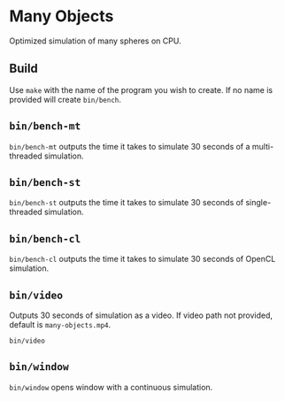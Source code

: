 # Many Objects 

Optimized simulation of many spheres on CPU.

## Build

Use `make` with the name of the program you wish to create.
If no name is provided will create `bin/bench`.

## `bin/bench-mt`

`bin/bench-mt` outputs the time it takes to simulate 30 
seconds of a multi-threaded simulation.

## `bin/bench-st`

`bin/bench-st` outputs the time it takes to simulate 30 
seconds of single-threaded simulation. 

## `bin/bench-cl`

`bin/bench-cl` outputs the time it takes to simulate 30 
seconds of OpenCL simulation. 

## `bin/video`

Outputs 30 seconds of simulation as a video. If video path
not provided, default is `many-objects.mp4`.

`bin/video` 

## `bin/window`
`bin/window` opens window with a continuous simulation.
